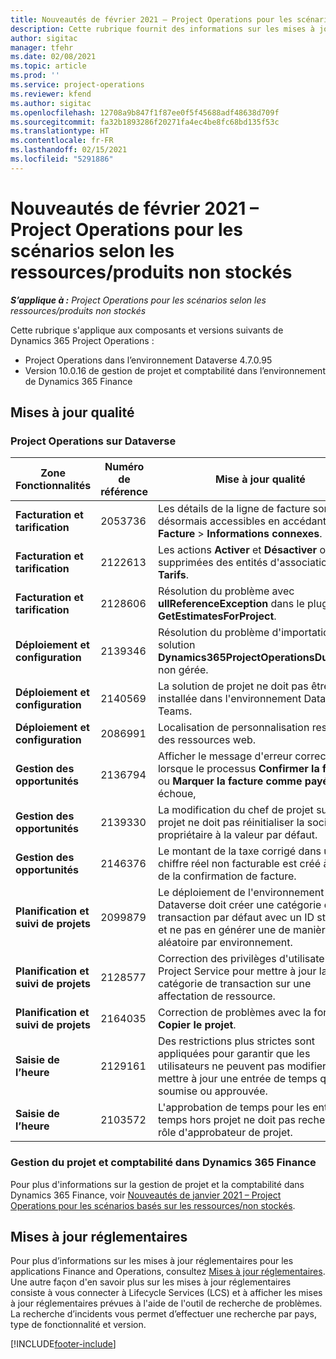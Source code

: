 ```yaml
---
title: Nouveautés de février 2021 – Project Operations pour les scénarios selon les ressources/produits non stockés
description: Cette rubrique fournit des informations sur les mises à jour qualité disponibles dans la version de février 2021 Project Operations pour les scénarios basés sur les ressources/produits non stockés.
author: sigitac
manager: tfehr
ms.date: 02/08/2021
ms.topic: article
ms.prod: ''
ms.service: project-operations
ms.reviewer: kfend
ms.author: sigitac
ms.openlocfilehash: 12708a9b847f1f87ee0f5f45688adf48638d709f
ms.sourcegitcommit: fa32b1893286f20271fa4ec4be8fc68bd135f53c
ms.translationtype: HT
ms.contentlocale: fr-FR
ms.lasthandoff: 02/15/2021
ms.locfileid: "5291886"
---
```

# <a name="whats-new-february-2021---project-operations-for-resourcenon-stocked-based-scenarios"></a>Nouveautés de février 2021 – Project Operations pour les scénarios selon les ressources/produits non stockés

_**S’applique à :** Project Operations pour les scénarios selon les ressources/produits non stockés_

Cette rubrique s'applique aux composants et versions suivants de Dynamics 365 Project Operations :

- Project Operations dans l’environnement Dataverse 4.7.0.95
- Version 10.0.16 de gestion de projet et comptabilité dans l’environnement de Dynamics 365 Finance 

## <a name="quality-updates"></a>Mises à jour qualité

### <a name="project-operations-on-dataverse"></a>Project Operations sur Dataverse

| **Zone Fonctionnalités** | **Numéro de référence** | **Mise à jour qualité** |
| --- | --- | --- |
| **Facturation et tarification** | 2053736 | Les détails de la ligne de facture sont désormais accessibles en accédant à **Facture** > **Informations connexes**. |
| **Facturation et tarification** | 2122613 | Les actions **Activer** et **Désactiver** ont été supprimées des entités d'association **Tarifs**. |
| **Facturation et tarification** | 2128606 | Résolution du problème avec **ullReferenceException** dans le plug-in **GetEstimatesForProject**. |
| **Déploiement et configuration** | 2139346 | Résolution du problème d'importation de la solution **Dynamics365ProjectOperationsDualWrite** non gérée. |
| **Déploiement et configuration** | 2140569 | La solution de projet ne doit pas être installée dans l'environnement Dataverse Teams. |
| **Déploiement et configuration** | 2086991 | Localisation de personnalisation restreinte des ressources web. |
| **Gestion des opportunités** | 2136794 | Afficher le message d'erreur correct lorsque le processus **Confirmer la facture** ou **Marquer la facture comme payée** échoue, |
| **Gestion des opportunités** | 2139330 | La modification du chef de projet sur un projet ne doit pas réinitialiser la société propriétaire à la valeur par défaut. |
| **Gestion des opportunités** | 2146376 | Le montant de la taxe corrigé dans un chiffre réel non facturable est créé à partir de la confirmation de facture. |
| **Planification et suivi de projets** | 2099879 | Le déploiement de l'environnement Dataverse doit créer une catégorie de transaction par défaut avec un ID statique et ne pas en générer une de manière aléatoire par environnement. |
| **Planification et suivi de projets** | 2128577 | Correction des privilèges d'utilisateur de Project Service pour mettre à jour la catégorie de transaction sur une affectation de ressource. |
| **Planification et suivi de projets** | 2164035 | Correction de problèmes avec la fonction **Copier le projet**. |
| **Saisie de l’heure** | 2129161 | Des restrictions plus strictes sont appliquées pour garantir que les utilisateurs ne peuvent pas modifier et mettre à jour une entrée de temps qui a été soumise ou approuvée. |
| **Saisie de l’heure** | 2103572 | L'approbation de temps pour les entrées de temps hors projet ne doit pas rechercher le rôle d'approbateur de projet. |

### <a name="project-management-and-accounting-in-dynamics-365-finance"></a>Gestion du projet et comptabilité dans Dynamics 365 Finance 

Pour plus d'informations sur la gestion de projet et la comptabilité dans Dynamics 365 Finance, voir [Nouveautés de janvier 2021 – Project Operations pour les scénarios basés sur les ressources/non stockés](whats-new-jan-2021-resource-based.md).


## <a name="regulatory-updates"></a>Mises à jour réglementaires

Pour plus d’informations sur les mises à jour réglementaires pour les applications Finance and Operations, consultez [Mises à jour réglementaires](https://docs.microsoft.com/dynamics365/finance/localizations/regulatory-updates). Une autre façon d'en savoir plus sur les mises à jour réglementaires consiste à vous connecter à Lifecycle Services (LCS) et à afficher les mises à jour réglementaires prévues à l'aide de l'outil de recherche de problèmes. La recherche d’incidents vous permet d’effectuer une recherche par pays, type de fonctionnalité et version.


[!INCLUDE[footer-include](../includes/footer-banner.md)]